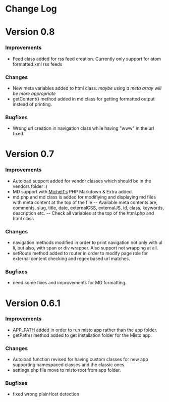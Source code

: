 Change Log
===============================
# Version 0.8
### Improvements
- Feed class added for rss feed creation. Currently only support for atom formatted xml rss feeds

### Changes
- New meta variables added to html class. _maybe using a meta array will be more appropriate_
- getContent() method added in md class for getting formatted output instead of printing.

### Bugfixes
- Wrong url creation in navigation class while having "www" in the url fixed. 


# Version 0.7
### Improvements
- Autoload support added for vendor classes which should be in the vendors folder :)
- MD support with [Michelf's](https://github.com/michelf/php-markdown) PHP Markdown & Extra added.
- md.php and md class is added for modifiying and displaying md files with meta content at the top of the file
-- Available meta contents are, comments, slug, title, date, externalCSS, externalJS, id, class, keywords, description etc.
-- Check all variables at the top of the html.php and html class

### Changes
- navigation methods modified in order to print navigation not only with ul li, but also, with span or div wrapper. Also support not wrapping at all.
- setRoute method added to router in order to modify page role for external content checking and regex based url matches.

### Bugfixes
- need some fixes and improvements for MD formatting.


# Version 0.6.1
### Improvements
- APP_PATH added in order to run misto app rather than the app folder.
- getPath() method added to get installation folder for the Misto app.

### Changes
- Autoload function revised for having custom classes for new app supporting namespaced classes and the classic ones.
- settings.php file move to misto root from app folder.

### Bugfixes
- fixed wrong plainHost detection
